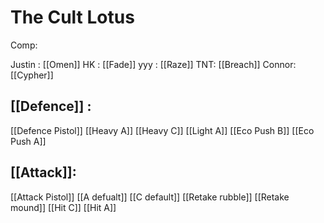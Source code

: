 
# The Cult Lotus

Comp:

Justin : [[Omen]]
HK : [[Fade]]
yyy : [[Raze]]
TNT: [[Breach]]
Connor: [[Cypher]]


## [[Defence]] :
[[Defence Pistol]]
[[Heavy A]]
[[Heavy C]]
[[Light A]]
[[Eco Push B]]
[[Eco Push A]]


## [[Attack]]:

[[Attack Pistol]]
[[A defualt]]
[[C default]]
[[Retake rubble]]
[[Retake mound]]
[[Hit C]]
[[Hit A]]



